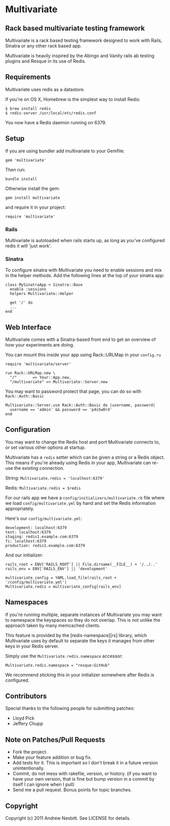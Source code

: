 # Multivariate
## Rack based multivariate testing framework

Multivariate is a rack based testing framework designed to work with Rails, Sinatra or any other rack based app.

Multivariate is heavily inspired by the Abingo and Vanity rails ab testing plugins and Resque in its use of Redis.

## Requirements

Multivariate uses redis as a datastore.

If you're on OS X, Homebrew is the simplest way to install Redis:

    $ brew install redis
    $ redis-server /usr/local/etc/redis.conf

You now have a Redis daemon running on 6379.

## Setup

If you are using bundler add multivariate to your Gemfile:

    gem 'multivariate'

Then run:

    bundle install

Otherwise install the gem:

    gem install multivariate

and require it in your project:

    require 'multivariate'

### Rails

Multivariate is autoloaded when rails starts up, as long as you've configured redis it will 'just work'.

### Sinatra

To configure sinatra with Multivariate you need to enable sessions and mix in the helper methods. Add the following lines at the top of your sinatra app:

    class MySinatraApp < Sinatra::Base
      enable :sessions
      helpers Multivariate::Helper

      get '/' do
      ...
    end

## Web Interface

Multivariate comes with a Sinatra-based front end to get an overview of how your experiments are doing.

You can mount this inside your app using Rack::URLMap in your `config.ru`

    require 'multivariate/server'

    run Rack::URLMap.new \
      "/"       => Your::App.new,
      "/multivariate" => Multivariate::Server.new

You may want to password protect that page, you can do so with `Rack::Auth::Basic`

    Multivariate::Server.use Rack::Auth::Basic do |username, password|
      username == 'admin' && password == 'p4s5w0rd'
    end

## Configuration

You may want to change the Redis host and port Multivariate connects to, or
set various other options at startup.

Multivariate has a `redis` setter which can be given a string or a Redis
object. This means if you're already using Redis in your app, Multivariate
can re-use the existing connection.

String: `Multivariate.redis = 'localhost:6379'`

Redis: `Multivariate.redis = $redis`

For our rails app we have a `config/initializers/multivariate.rb` file where
we load `config/multivariate.yml` by hand and set the Redis information
appropriately.

Here's our `config/multivariate.yml`:

    development: localhost:6379
    test: localhost:6379
    staging: redis1.example.com:6379
    fi: localhost:6379
    production: redis1.example.com:6379

And our initializer:

    rails_root = ENV['RAILS_ROOT'] || File.dirname(__FILE__) + '/../..'
    rails_env = ENV['RAILS_ENV'] || 'development'

    multivariate_config = YAML.load_file(rails_root + '/config/multivariate.yml')
    Multivariate.redis = multivariate_config[rails_env]

## Namespaces

If you're running multiple, separate instances of Multivariate you may want
to namespace the keyspaces so they do not overlap. This is not unlike
the approach taken by many memcached clients.

This feature is provided by the [redis-namespace][rs] library, which
Multivariate uses by default to separate the keys it manages from other keys
in your Redis server.

Simply use the `Multivariate.redis.namespace` accessor:

    Multivariate.redis.namespace = "resque:GitHub"

We recommend sticking this in your initializer somewhere after Redis
is configured.

## Contributors

Special thanks to the following people for submitting patches:

* Lloyd Pick
* Jeffery Chupp

## Note on Patches/Pull Requests

 * Fork the project.
 * Make your feature addition or bug fix.
 * Add tests for it. This is important so I don't break it in a
   future version unintentionally.
 * Commit, do not mess with rakefile, version, or history.
   (if you want to have your own version, that is fine but bump version in a commit by itself I can ignore when I pull)
 * Send me a pull request. Bonus points for topic branches.

## Copyright

Copyright (c) 2011 Andrew Nesbitt. See LICENSE for details.